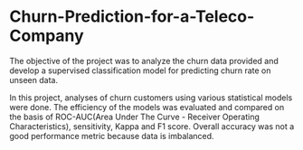 # Churn-Prediction-for-a-Teleco-Company

The objective of the project was to analyze the churn data provided and develop a supervised classification model for predicting churn rate on unseen data. 

In this project, analyses of churn customers using various statistical models were done. The efficiency of the models was evaluated and compared on the basis of ROC-AUC(Area Under The Curve - Receiver Operating Characteristics), sensitivity, Kappa and F1 score. Overall accuracy was not a good performance metric because data is imbalanced. 

